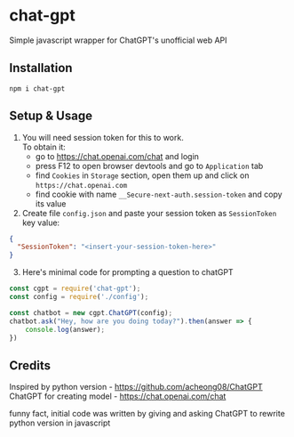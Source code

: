 # chat-gpt
Simple javascript wrapper for ChatGPT's unofficial web API

## Installation
`npm i chat-gpt`

## Setup & Usage
1. You will need session token for this to work.  
To obtain it:
   - go to https://chat.openai.com/chat and login
   - press F12 to open browser devtools and go to `Application` tab
   - find `Cookies` in `Storage` section, open them up and click on `https://chat.openai.com`
   - find cookie with name `__Secure-next-auth.session-token` and copy its value
2. Create file `config.json` and paste your session token as `SessionToken` key value:
```json
{
  "SessionToken": "<insert-your-session-token-here>"
}
```
3. Here's minimal code for prompting a question to chatGPT
```js
const cgpt = require('chat-gpt');
const config = require('./config');

const chatbot = new cgpt.ChatGPT(config);
chatbot.ask("Hey, how are you doing today?").then(answer => {
    console.log(answer);
})
```

## Credits
Inspired by python version - https://github.com/acheong08/ChatGPT  
ChatGPT for creating model - https://chat.openai.com/chat  

funny fact, initial code was written by giving and asking ChatGPT to rewrite python version in javascript
